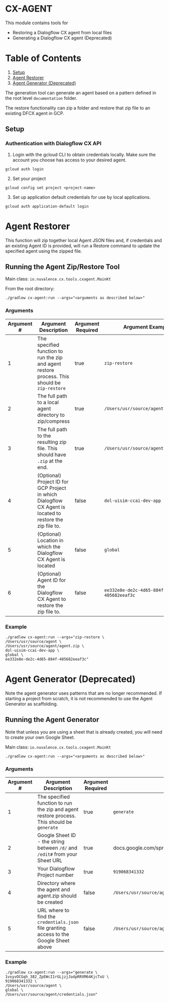 # CX-AGENT
This module contains tools for
- Restoring a Dialogflow CX agent from local files
- Generating a Dialogflow CX agent (Deprecated)

# Table of Contents
1. [Setup](#setup)
2. [Agent Restorer](#agent-restorer)
3. [Agent Generator (Deprecated)](#agent-generator-deprecated)


The generation tool can generate an agent based on a pattern defined in the root level `documentation` folder.

The restore functionality can zip a folder and restore that zip file to an existing DFCX agent in GCP.

## Setup
### Authentication with Dialogflow CX API

1. Login with the gcloud CLI to obtain credentials locally. Make sure the account you choose has access to your desired agent.
```
gcloud auth login
```

2. Set your project
```
gcloud config set project <project-name>
```

3. Set up application default credentials for use by local applications.
```
gcloud auth application-default login
```

# Agent Restorer
This function will zip together local Agent JSON files and, if credentials and an existing Agent ID is provided, will
run a Restore command to update the specified agent using the zipped file.

## Running the Agent Zip/Restore Tool
Main class: `io.nuvalence.cx.tools.cxagent.MainKt`

From the root directory:
```
./gradlew cx-agent:run --args="<arguments as described below>"
```

### Arguments

| Argument # | Argument Description                                                                                   | Argument Required | Argument Example                       |
|------------|--------------------------------------------------------------------------------------------------------|-------------------|----------------------------------------|
| 1          | The specified function to run the zip and agent restore process. This should be `zip-restore`          | true              | `zip-restore`                          |
| 2          | The full path to a local agent directory to zip/compress                                               | true              | `/Users/usr/source/agent`              |
| 3          | The full path to the resulting zip file. This should have `.zip` at the end.                           | true              | `/Users/usr/source/agent/agent.zip`    |
| 4          | (Optional) Project ID for GCP Project in which Dialogflow CX Agent is located to restore the zip file to. | false             | `dol-uisim-ccai-dev-app`               |
| 5          | (Optional) Location in which the Dialogflow CX Agent is located                                        | false             | `global`                               |
| 6          | (Optional) Agent ID for the Dialogflow CX Agent to restore the zip file to.                            | false             | `ee332e8e-de2c-4d65-884f-405682eeaf3c` |

### Example
```
./gradlew cx-agent:run --args="zip-restore \
/Users/usr/source/agent \
/Users/usr/source/agent/agent.zip \
dol-uisim-ccai-dev-app \
global \
ee332e8e-de2c-4d65-884f-405682eeaf3c"
```

# Agent Generator (Deprecated)
Note the agent generator uses patterns that are no longer recommended. If starting a project from scratch, it is not
recommended to use the Agent Generator as scaffolding.

## Running the Agent Generator
Note that unless you are using a sheet that is already created, you will need to create your own Google Sheet.

Main class: `io.nuvalence.cx.tools.cxagent.MainKt`

```
./gradlew cx-agent:run --args="<arguments as described below>"
```

### Arguments

| Argument # | Argument Description                                                                       | Argument Required | Argument Example                                                                                             |
|------------|--------------------------------------------------------------------------------------------|-------------------|--------------------------------------------------------------------------------------------------------------|
| 1          | The specified function to run the zip and agent restore process. This should be `generate` | true              | `generate`                                                                                                   |
| 2          | Google Sheet ID - the string between `/d/` and `/edit#` from your Sheet URL                | true              | docs.google.com/spreadsheets/d/<mark>1vxyvOCGqh_382_ZpEWcI1rGLjzjJa4pRRXM64KjcTxU</mark>/edit#gid=1799424559 |
| 3          | Your Dialogflow Project number                                                             | true              | `919068341332`                                                                                               |
| 4          | Directory where the agent and agent.zip should be created                                  | false             | `/Users/usr/source/agent`                                                                                    |
| 5          | URL where to find the `credentials.json` file granting access to the Google Sheet above    | false             | `/Users/usr/source/agent/credentials.json`                                                                   |

### Example
```
./gradlew cx-agent:run --args="generate \
1vxyvOCGqh_382_ZpEWcI1rGLjzjJa4pRRXM64KjcTxU \
919068341332 \
/Users/usr/source/agent \
global \
/Users/usr/source/agent/credentials.json"
```